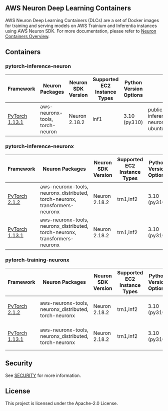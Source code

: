 ## AWS Neuron Deep Learning Containers

AWS Neuron Deep Learning Containers (DLCs) are a set of Docker images for training and serving models on AWS Trainium and Inferentia instances using AWS Neuron SDK. For more documentation, please refer to [Neuron Containers Overview](https://awsdocs-neuron.readthedocs-hosted.com/en/latest/containers/index.html).

## Containers

### pytorch-inference-neuron

| Framework                                                                                                                              | Neuron Packages                 | Neuron SDK Version | Supported EC2 Instance Types | Python Version Options | ECR Public URL                                                                           | Other Packages    |
|----------------------------------------------------------------------------------------------------------------------------------------|---------------------------------|--------------------|------------------------------|------------------------|------------------------------------------------------------------------------------------|-------------------|
| [PyTorch 1.13.1](https://github.com/aws-neuron/deep-learning-containers/blob/2.18.2/docker/pytorch/inference/1.13.1/Dockerfile.neuron) | aws-neuronx-tools, torch-neuron | Neuron 2.18.2      | inf1                         | 3.10 (py310)           | public.ecr.aws/neuron/pytorch-inference-neuron:1.13.1-neuron-py310-sdk2.18.2-ubuntu20.04 | torchserve 0.10.0 |

### pytorch-inference-neuronx

| Framework                                                                                                                               | Neuron Packages                                                             | Neuron SDK Version | Supported EC2 Instance Types | Python Version Options | ECR Public URL                                                                             | Other Packages    |
|-----------------------------------------------------------------------------------------------------------------------------------------|-----------------------------------------------------------------------------|--------------------|------------------------------|------------------------|--------------------------------------------------------------------------------------------|-------------------|
| [PyTorch 2.1.2](https://github.com/aws-neuron/deep-learning-containers/blob/2.18.2/docker/pytorch/inference/2.1.2/Dockerfile.neuronx)   | aws-neuronx-tools, neuronx_distributed, torch-neuronx, transformers-neuronx | Neuron 2.18.2      | trn1,inf2                    | 3.10 (py310)           | public.ecr.aws/neuron/pytorch-inference-neuronx:2.1.2-neuronx-py310-sdk2.18.2-ubuntu20.04  | torchserve 0.10.0 |
| [PyTorch 1.13.1](https://github.com/aws-neuron/deep-learning-containers/blob/2.18.2/docker/pytorch/inference/1.13.1/Dockerfile.neuronx) | aws-neuronx-tools, neuronx_distributed, torch-neuronx, transformers-neuronx | Neuron 2.18.2      | trn1,inf2                    | 3.10 (py310)           | public.ecr.aws/neuron/pytorch-inference-neuronx:1.13.1-neuronx-py310-sdk2.18.2-ubuntu20.04 | torchserve 0.10.0 |

### pytorch-training-neuronx

| Framework                                                                                                                              | Neuron Packages                                       | Neuron SDK Version | Supported EC2 Instance Types | Python Version Options | ECR Public URL                                                                            |
|----------------------------------------------------------------------------------------------------------------------------------------|-------------------------------------------------------|--------------------|------------------------------|------------------------|-------------------------------------------------------------------------------------------|
| [PyTorch 2.1.2](https://github.com/aws-neuron/deep-learning-containers/blob/2.18.2/docker/pytorch/training/2.1.2/Dockerfile.neuronx)   | aws-neuronx-tools, neuronx_distributed, torch-neuronx | Neuron 2.18.2      | trn1,inf2                    | 3.10 (py310)           | public.ecr.aws/neuron/pytorch-training-neuronx:2.1.2-neuronx-py310-sdk2.18.2-ubuntu20.04  |
| [PyTorch 1.13.1](https://github.com/aws-neuron/deep-learning-containers/blob/2.18.2/docker/pytorch/training/1.13.1/Dockerfile.neuronx) | aws-neuronx-tools, neuronx_distributed, torch-neuronx | Neuron 2.18.2      | trn1,inf2                    | 3.10 (py310)           | public.ecr.aws/neuron/pytorch-training-neuronx:1.13.1-neuronx-py310-sdk2.18.2-ubuntu20.04 |

## Security

See [SECURITY](SECURITY.md) for more information.

## License

This project is licensed under the Apache-2.0 License.

